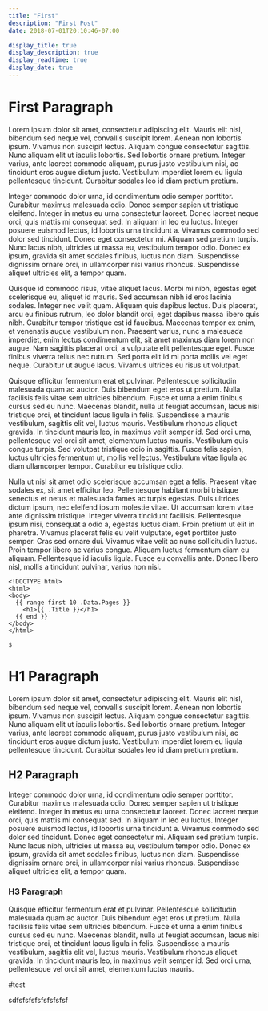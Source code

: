 ```yaml
---
title: "First"
description: "First Post"
date: 2018-07-01T20:10:46-07:00

display_title: true
display_description: true
display_readtime: true
display_date: true
---
```


# First Paragraph

Lorem ipsum dolor sit amet, consectetur adipiscing elit. Mauris elit nisl, bibendum sed neque vel, convallis suscipit lorem. Aenean non lobortis ipsum. Vivamus non suscipit lectus. Aliquam congue consectetur sagittis. Nunc aliquam elit ut iaculis lobortis. Sed lobortis ornare pretium. Integer varius, ante laoreet commodo aliquam, purus justo vestibulum nisi, ac tincidunt eros augue dictum justo. Vestibulum imperdiet lorem eu ligula pellentesque tincidunt. Curabitur sodales leo id diam pretium pretium.

Integer commodo dolor urna, id condimentum odio semper porttitor. Curabitur maximus malesuada odio. Donec semper sapien ut tristique eleifend. Integer in metus eu urna consectetur laoreet. Donec laoreet neque orci, quis mattis mi consequat sed. In aliquam in leo eu luctus. Integer posuere euismod lectus, id lobortis urna tincidunt a. Vivamus commodo sed dolor sed tincidunt. Donec eget consectetur mi. Aliquam sed pretium turpis. Nunc lacus nibh, ultricies ut massa eu, vestibulum tempor odio. Donec ex ipsum, gravida sit amet sodales finibus, luctus non diam. Suspendisse dignissim ornare orci, in ullamcorper nisi varius rhoncus. Suspendisse aliquet ultricies elit, a tempor quam.

Quisque id commodo risus, vitae aliquet lacus. Morbi mi nibh, egestas eget scelerisque eu, aliquet id mauris. Sed accumsan nibh id eros lacinia sodales. Integer nec velit quam. Aliquam quis dapibus lectus. Duis placerat, arcu eu finibus rutrum, leo dolor blandit orci, eget dapibus massa libero quis nibh. Curabitur tempor tristique est id faucibus. Maecenas tempor ex enim, et venenatis augue vestibulum non. Praesent varius, nunc a malesuada imperdiet, enim lectus condimentum elit, sit amet maximus diam lorem non augue. Nam sagittis placerat orci, a vulputate elit pellentesque eget. Fusce finibus viverra tellus nec rutrum. Sed porta elit id mi porta mollis vel eget neque. Curabitur ut augue lacus. Vivamus ultrices eu risus ut volutpat.

Quisque efficitur fermentum erat et pulvinar. Pellentesque sollicitudin malesuada quam ac auctor. Duis bibendum eget eros ut pretium. Nulla facilisis felis vitae sem ultricies bibendum. Fusce et urna a enim finibus cursus sed eu nunc. Maecenas blandit, nulla ut feugiat accumsan, lacus nisi tristique orci, et tincidunt lacus ligula in felis. Suspendisse a mauris vestibulum, sagittis elit vel, luctus mauris. Vestibulum rhoncus aliquet gravida. In tincidunt mauris leo, in maximus velit semper id. Sed orci urna, pellentesque vel orci sit amet, elementum luctus mauris. Vestibulum quis congue turpis. Sed volutpat tristique odio in sagittis. Fusce felis sapien, luctus ultricies fermentum ut, mollis vel lectus. Vestibulum vitae ligula ac diam ullamcorper tempor. Curabitur eu tristique odio.

Nulla ut nisl sit amet odio scelerisque accumsan eget a felis. Praesent vitae sodales ex, sit amet efficitur leo. Pellentesque habitant morbi tristique senectus et netus et malesuada fames ac turpis egestas. Duis ultrices dictum ipsum, nec eleifend ipsum molestie vitae. Ut accumsan lorem vitae ante dignissim tristique. Integer viverra tincidunt facilisis. Pellentesque ipsum nisi, consequat a odio a, egestas luctus diam. Proin pretium ut elit in pharetra. Vivamus placerat felis eu velit vulputate, eget porttitor justo semper. Cras sed ornare dui. Vivamus vitae velit ac nunc sollicitudin luctus. Proin tempor libero ac varius congue. Aliquam luctus fermentum diam eu aliquam. Pellentesque id iaculis ligula. Fusce eu convallis ante. Donec libero nisl, mollis a tincidunt pulvinar, varius non nisi.

``` 
<!DOCTYPE html>
<html>
<body>
  {{ range first 10 .Data.Pages }}
    <h1>{{ .Title }}</h1>
  {{ end }}
</body>
</html>

$
```

# H1 Paragraph

Lorem ipsum dolor sit amet, consectetur adipiscing elit. Mauris elit nisl, bibendum sed neque vel, convallis suscipit lorem. Aenean non lobortis ipsum. Vivamus non suscipit lectus. Aliquam congue consectetur sagittis. Nunc aliquam elit ut iaculis lobortis. Sed lobortis ornare pretium. Integer varius, ante laoreet commodo aliquam, purus justo vestibulum nisi, ac tincidunt eros augue dictum justo. Vestibulum imperdiet lorem eu ligula pellentesque tincidunt. Curabitur sodales leo id diam pretium pretium.

## H2 Paragraph

Integer commodo dolor urna, id condimentum odio semper porttitor. Curabitur maximus malesuada odio. Donec semper sapien ut tristique eleifend. Integer in metus eu urna consectetur laoreet. Donec laoreet neque orci, quis mattis mi consequat sed. In aliquam in leo eu luctus. Integer posuere euismod lectus, id lobortis urna tincidunt a. Vivamus commodo sed dolor sed tincidunt. Donec eget consectetur mi. Aliquam sed pretium turpis. Nunc lacus nibh, ultricies ut massa eu, vestibulum tempor odio. Donec ex ipsum, gravida sit amet sodales finibus, luctus non diam. Suspendisse dignissim ornare orci, in ullamcorper nisi varius rhoncus. Suspendisse aliquet ultricies elit, a tempor quam.

### H3 Paragraph

Quisque efficitur fermentum erat et pulvinar. Pellentesque sollicitudin malesuada quam ac auctor. Duis bibendum eget eros ut pretium. Nulla facilisis felis vitae sem ultricies bibendum. Fusce et urna a enim finibus cursus sed eu nunc. Maecenas blandit, nulla ut feugiat accumsan, lacus nisi tristique orci, et tincidunt lacus ligula in felis. Suspendisse a mauris vestibulum, sagittis elit vel, luctus mauris. Vestibulum rhoncus aliquet gravida. In tincidunt mauris leo, in maximus velit semper id. Sed orci urna, pellentesque vel orci sit amet, elementum luctus mauris.


#test

sdfsfsfsfsfsfsfsfsf